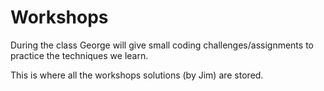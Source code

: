 # Workshops

During the class George will give small coding challenges/assignments to practice the techniques we learn. 

This is where all the workshops solutions (by Jim) are stored.
